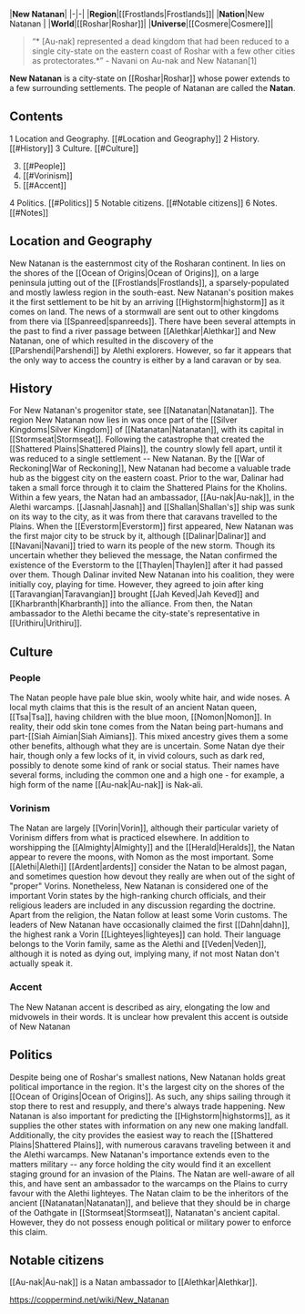 |**New Natanan**|
|-|-|
|**Region**|[[Frostlands\|Frostlands]]|
|**Nation**|New Natanan |
|**World**|[[Roshar\|Roshar]]|
|**Universe**|[[Cosmere\|Cosmere]]|

>“* [Au-nak] represented a dead kingdom that had been reduced to a single city-state on the eastern coast of Roshar with a few other cities as protectorates.*”
\- Navani on Au-nak and New Natanan[1]


**New Natanan** is a city-state on [[Roshar\|Roshar]] whose power extends to a few surrounding settlements. The people of Natanan are called the **Natan**.

## Contents

1 Location and Geography. [[#Location and Geography]] 
2 History. [[#History]] 
3 Culture. [[#Culture]] 

3. [[#People]] 
3. [[#Vorinism]] 
3. [[#Accent]] 


4 Politics. [[#Politics]] 
5 Notable citizens. [[#Notable citizens]] 
6 Notes. [[#Notes]] 


## Location and Geography
New Natanan is the easternmost city of the Rosharan continent. In lies on the shores of the [[Ocean of Origins\|Ocean of Origins]], on a large peninsula jutting out of the [[Frostlands\|Frostlands]], a sparsely-populated and mostly lawless region in the south-east. New Natanan's position makes it the first settlement to be hit by an arriving [[Highstorm\|highstorm]] as it comes on land. The news of a stormwall are sent out to other kingdoms from there via [[Spanreed\|spanreeds]].
There have been several attempts in the past to find a river passage between [[Alethkar\|Alethkar]] and New Natanan, one of which resulted in the discovery of the [[Parshendi\|Parshendi]] by Alethi explorers. However, so far it appears that the only way to access the country is either by a land caravan or by sea.

## History
For New Natanan's progenitor state, see [[Natanatan\|Natanatan]].
The region New Natanan now lies in was once part of the [[Silver Kingdoms\|Silver Kingdom]] of [[Natanatan\|Natanatan]], with its capital in [[Stormseat\|Stormseat]]. Following the catastrophe that created the [[Shattered Plains\|Shattered Plains]], the country slowly fell apart, until it was reduced to a single settlement -- New Natanan.
By the [[War of Reckoning\|War of Reckoning]], New Natanan had become a valuable trade hub as the biggest city on the eastern coast. Prior to the war, Dalinar had taken a small force through it to claim the Shattered Plains for the Kholins. Within a few years, the Natan had an ambassador, [[Au-nak\|Au-nak]], in the Alethi warcamps. [[Jasnah\|Jasnah]] and [[Shallan\|Shallan's]] ship was sunk on its way to the city, as it was from there that caravans travelled to the Plains.
When the [[Everstorm\|Everstorm]] first appeared, New Natanan was the first major city to be struck by it, although [[Dalinar\|Dalinar]] and [[Navani\|Navani]] tried to warn its people of the new storm. Though its uncertain whether they believed the message, the Natan confirmed the existence of the Everstorm to the [[Thaylen\|Thaylen]] after it had passed over them.
Though Dalinar invited New Natanan into his coalition, they were initially coy, playing for time. However, they agreed to join after king [[Taravangian\|Taravangian]] brought [[Jah Keved\|Jah Keved]] and [[Kharbranth\|Kharbranth]] into the alliance. From then, the Natan ambassador to the Alethi became the city-state's representative in [[Urithiru\|Urithiru]].

## Culture
### People
The Natan people have pale blue skin, wooly white hair, and wide noses. A local myth claims that this is the result of an ancient Natan queen, [[Tsa\|Tsa]], having children with the blue moon, [[Nomon\|Nomon]]. In reality, their odd skin tone comes from the Natan being part-humans and part-[[Siah Aimian\|Siah Aimians]]. This mixed ancestry gives them a some other benefits, although what they are is uncertain.
Some Natan dye their hair, though only a few locks of it, in vivid colours, such as dark red, possibly to denote some kind of rank or social status. Their names have several forms, including the common one and a high one - for example, a high form of the name [[Au-nak\|Au-nak]] is Nak-ali.

### Vorinism
The Natan are largely [[Vorin\|Vorin]], although their particular variety of Vorinism differs from what is practiced elsewhere. In addition to worshipping the [[Almighty\|Almighty]] and the [[Herald\|Heralds]], the Natan appear to revere the moons, with Nomon as the most important. Some [[Alethi\|Alethi]] [[Ardent\|ardents]] consider the Natan to be almost pagan, and sometimes question how devout they really are when out of the sight of "proper" Vorins. Nonetheless, New Natanan is considered one of the important Vorin states by the high-ranking church officials, and their religious leaders are included in any discussion regarding the doctrine.
Apart from the religion, the Natan follow at least some Vorin customs. The leaders of New Natanan have occasionally claimed the first [[Dahn\|dahn]], the highest rank a Vorin [[Lighteyes\|lighteyes]] can hold. Their language belongs to the Vorin family, same as the Alethi and [[Veden\|Veden]], although it is noted as dying out, implying many, if not most Natan don't actually speak it.

### Accent
The New Natanan accent is described as airy, elongating the low and midvowels in their words. It is unclear how prevalent this accent is outside of New Natanan

## Politics
Despite being one of Roshar's smallest nations, New Natanan holds great political importance in the region. It's the largest city on the shores of the [[Ocean of Origins\|Ocean of Origins]]. As such, any ships sailing through it stop there to rest and resupply, and there's always trade happening. New Natanan is also important for predicting the [[Highstorm\|highstorms]], as it supplies the other states with information on any new one making landfall.
Additionally, the city provides the easiest way to reach the [[Shattered Plains\|Shattered Plains]], with numerous caravans traveling between it and the Alethi warcamps. New Natanan's importance extends even to the matters military -- any force holding the city would find it an excellent staging ground for an invasion of the Plains. The Natan are well-aware of all this, and have sent an ambassador to the warcamps on the Plains to curry favour with the Alethi lighteyes.
The Natan claim to be the inheritors of the ancient [[Natanatan\|Natanatan]], and believe that they should be in charge of the Oathgate in [[Stormseat\|Stormseat]], Natanatan's ancient capital. However, they do not possess enough political or military power to enforce this claim.

## Notable citizens
[[Au-nak\|Au-nak]] is a Natan ambassador to [[Alethkar\|Alethkar]].


https://coppermind.net/wiki/New_Natanan